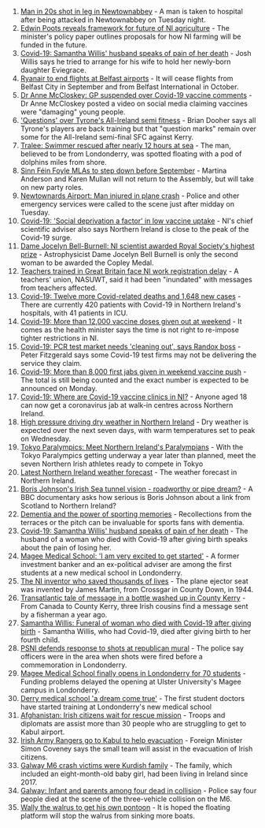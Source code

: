 1. [Man in 20s shot in leg in Newtownabbey](https://www.bbc.co.uk/news/uk-northern-ireland-58322576?at_medium=RSS&at_campaign=KARANGA) - A man is taken to hospital after being attacked in Newtownabbey on Tuesday night.
2. [Edwin Poots reveals framework for future of NI agriculture](https://www.bbc.co.uk/news/uk-northern-ireland-58323366?at_medium=RSS&at_campaign=KARANGA) - The minister's policy paper outlines proposals for how NI farming will be funded in the future.
3. [Covid-19: Samantha Willis' husband speaks of pain of her death](https://www.bbc.co.uk/news/uk-northern-ireland-58320859?at_medium=RSS&at_campaign=KARANGA) - Josh Willis says he tried to arrange for his wife to hold her newly-born daughter Eviegrace.
4. [Ryanair to end flights at Belfast airports](https://www.bbc.co.uk/news/uk-northern-ireland-58315594?at_medium=RSS&at_campaign=KARANGA) - It will cease flights from Belfast City in September and from Belfast International in October.
5. [Dr Anne McCloskey: GP suspended over Covid-19 vaccine comments](https://www.bbc.co.uk/news/uk-northern-ireland-foyle-west-58315530?at_medium=RSS&at_campaign=KARANGA) - Dr Anne McCloskey posted a video on social media claiming vaccines were "damaging" young people.
6. ['Questions' over Tyrone's All-Ireland semi fitness](https://www.bbc.co.uk/sport/gaelic-games/58320546?at_medium=RSS&at_campaign=KARANGA) - Brian Dooher says all Tyrone's players are back training but that "question marks" remain over some for the All-Ireland semi-final SFC against Kerry.
7. [Tralee: Swimmer rescued after nearly 12 hours at sea](https://www.bbc.co.uk/news/world-europe-58318023?at_medium=RSS&at_campaign=KARANGA) - The man, believed to be from Londonderry, was spotted floating with a pod of dolphins miles from shore.
8. [Sinn Féin Foyle MLAs to step down before September](https://www.bbc.co.uk/news/uk-northern-ireland-foyle-west-58321830?at_medium=RSS&at_campaign=KARANGA) - Martina Anderson and Karen Mullan will not return to the Assembly, but will take on new party roles.
9. [Newtownards Airport: Man injured in plane crash](https://www.bbc.co.uk/news/uk-northern-ireland-58320041?at_medium=RSS&at_campaign=KARANGA) - Police and other emergency services were called to the scene just after midday on Tuesday.
10. [Covid-19: 'Social deprivation a factor' in low vaccine uptake](https://www.bbc.co.uk/news/uk-northern-ireland-58314388?at_medium=RSS&at_campaign=KARANGA) - NI's chief scientific adviser also says Northern Ireland is close to the peak of the Covid-19 surge.
11. [Dame Jocelyn Bell-Burnell: NI scientist awarded Royal Society's highest prize](https://www.bbc.co.uk/news/uk-northern-ireland-58318024?at_medium=RSS&at_campaign=KARANGA) - Astrophysicist Dame Jocelyn Bell Burnell is only the second woman to be awarded the Copley Medal.
12. [Teachers trained in Great Britain face NI work registration delay](https://www.bbc.co.uk/news/uk-northern-ireland-58314387?at_medium=RSS&at_campaign=KARANGA) - A teachers' union, NASUWT, said it had been "inundated" with messages from teachers affected.
13. [Covid-19: Twelve more Covid-related deaths and 1,648 new cases](https://www.bbc.co.uk/news/uk-northern-ireland-58320858?at_medium=RSS&at_campaign=KARANGA) - There are currently 420 patients with Covid-19 in Northern Ireland's hospitals, with 41 patients in ICU.
14. [Covid-19: More than 12,000 vaccine doses given out at weekend](https://www.bbc.co.uk/news/uk-northern-ireland-58300969?at_medium=RSS&at_campaign=KARANGA) - It comes as the health minister says the time is not right to re-impose tighter restrictions in NI.
15. [Covid-19: PCR test market needs 'cleaning out', says Randox boss](https://www.bbc.co.uk/news/uk-northern-ireland-58298467?at_medium=RSS&at_campaign=KARANGA) - Peter Fitzgerald says some Covid-19 test firms may not be delivering the service they claim.
16. [Covid-19: More than 8,000 first jabs given in weekend vaccine push](https://www.bbc.co.uk/news/uk-northern-ireland-58294894?at_medium=RSS&at_campaign=KARANGA) - The total is still being counted and the exact number is expected to be announced on Monday.
17. [Covid-19: Where are Covid-19 vaccine clinics in NI?](https://www.bbc.co.uk/news/uk-northern-ireland-57863840?at_medium=RSS&at_campaign=KARANGA) - Anyone aged 18 can now get a coronavirus jab at walk-in centres across Northern Ireland.
18. [High pressure driving dry weather in Northern Ireland](https://www.bbc.co.uk/news/uk-northern-ireland-58315590?at_medium=RSS&at_campaign=KARANGA) - Dry weather is expected over the next seven days, with warm temperatures set to peak on Wednesday.
19. [Tokyo Paralympics: Meet Northern Ireland's Paralympians](https://www.bbc.co.uk/sport/disability-sport/58309324?at_medium=RSS&at_campaign=KARANGA) - With the Tokyo Paralympics getting underway a year later than planned, meet the seven Northern Irish athletes ready to compete in Tokyo
20. [Latest Northern Ireland weather forecast](https://www.bbc.co.uk/news/uk-northern-ireland-26018439?at_medium=RSS&at_campaign=KARANGA) - The weather forecast in Northern Ireland.
21. [Boris Johnson's Irish Sea tunnel vision - roadworthy or pipe dream?](https://www.bbc.co.uk/news/uk-northern-ireland-58269437?at_medium=RSS&at_campaign=KARANGA) - A BBC documentary asks how serious is Boris Johnson about a link from Scotland to Northern Ireland?
22. [Dementia and the power of sporting memories](https://www.bbc.co.uk/news/uk-northern-ireland-57667387?at_medium=RSS&at_campaign=KARANGA) - Recollections from the terraces or the pitch can be invaluable for sports fans with dementia.
23. [Covid-19: Samantha Willis' husband speaks of pain of her death](https://www.bbc.co.uk/news/uk-northern-ireland-58322573?at_medium=RSS&at_campaign=KARANGA) - The husband of a woman who died with Covid-19 after giving birth speaks about the pain of losing her.
24. [Magee Medical School: 'I am very excited to get started'](https://www.bbc.co.uk/news/uk-northern-ireland-58310001?at_medium=RSS&at_campaign=KARANGA) - A former investment banker and an ex-political adviser are among the first students at a new medical school in Londonderry.
25. [The NI inventor who saved thousands of lives](https://www.bbc.co.uk/news/uk-northern-ireland-58274204?at_medium=RSS&at_campaign=KARANGA) - The plane ejector seat was invented by James Martin, from Crossgar in County Down, in 1944.
26. [Transatlantic tale of message in a bottle washed up in County Kerry](https://www.bbc.co.uk/news/uk-northern-ireland-58281557?at_medium=RSS&at_campaign=KARANGA) - From Canada to County Kerry, three Irish cousins find a message sent by a fisherman a year ago.
27. [Samantha Willis: Funeral of woman who died with Covid-19 after giving birth](https://www.bbc.co.uk/news/uk-northern-ireland-58309750?at_medium=RSS&at_campaign=KARANGA) - Samantha Willis, who had Covid-19, died after giving birth to her fourth child.
28. [PSNI defends response to shots at republican mural](https://www.bbc.co.uk/news/uk-northern-ireland-foyle-west-58308370?at_medium=RSS&at_campaign=KARANGA) - The police say officers were in the area when shots were fired before a commemoration in Londonderry.
29. [Magee Medical School finally opens in Londonderry for 70 students](https://www.bbc.co.uk/news/uk-northern-ireland-58300292?at_medium=RSS&at_campaign=KARANGA) - Funding problems delayed the opening at Ulster University's Magee campus in Londonderry.
30. [Derry medical school 'a dream come true'](https://www.bbc.co.uk/news/uk-northern-ireland-foyle-west-58286006?at_medium=RSS&at_campaign=KARANGA) - The first student doctors have started training at Londonderry's new medical school
31. [Afghanistan: Irish citizens wait for rescue mission](https://www.bbc.co.uk/news/world-europe-58314977?at_medium=RSS&at_campaign=KARANGA) - Troops and diplomats are assist more than 30 people who are struggling to get to Kabul airport.
32. [Irish Army Rangers go to Kabul to help evacuation](https://www.bbc.co.uk/news/world-europe-58309751?at_medium=RSS&at_campaign=KARANGA) - Foreign Minister Simon Coveney says the small team will assist in the evacuation of Irish citizens.
33. [Galway M6 crash victims were Kurdish family](https://www.bbc.co.uk/news/world-europe-58304362?at_medium=RSS&at_campaign=KARANGA) - The family, which included an eight-month-old baby girl, had been living in Ireland since 2017.
34. [Galway: Infant and parents among four dead in collision](https://www.bbc.co.uk/news/world-europe-58279482?at_medium=RSS&at_campaign=KARANGA) - Police say four people died at the scene of the three-vehicle collision on the M6.
35. [Wally the walrus to get his own pontoon](https://www.bbc.co.uk/news/world-europe-58279480?at_medium=RSS&at_campaign=KARANGA) - It is hoped the floating platform will stop the walrus from sinking more boats.
